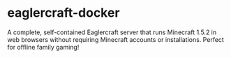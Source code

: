 # eaglercraft-docker
A complete, self-contained Eaglercraft server that runs Minecraft 1.5.2 in web browsers without requiring Minecraft accounts or installations. Perfect for offline family gaming!
